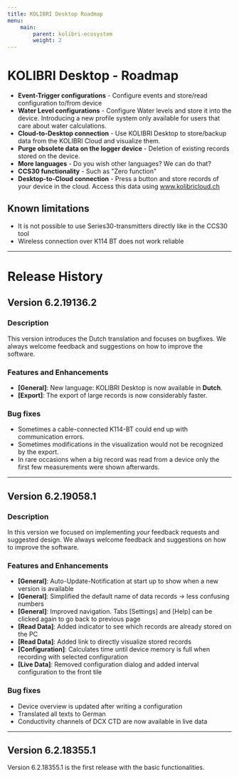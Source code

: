 ```yaml
---
title: KOLIBRI Desktop Roadmap
menu:
    main:
        parent: kolibri-ecosystem
        weight: 2
---
```


# KOLIBRI Desktop - Roadmap

- **Event-Trigger configurations** - Configure events and store/read configuration to/from device
- **Water Level configurations** - Configure Water levels and store it into the device. Introducing a new profile system only available for users that care about water calculations.
- **Cloud-to-Desktop connection** - Use KOLIBRI Desktop to store/backup data from the KOLIBRI Cloud and visualize them.
- **Purge obsolete data on the logger device** - Deletion of existing records stored on the device.
- **More languages** - Do you wish other languages? We can do that?
- **CCS30 functionality** - Such as "Zero function"
- **Desktop-to-Cloud connection** - Press a button and store records of your device in the cloud. Access this data using www.kolibricloud.ch

## Known limitations

- It is not possible to use Series30-transmitters directly like in the CCS30 tool
- Wireless connection over K114 BT does not work reliable


-----

# Release History

## Version 6.2.19136.2

### Description

This version introduces the Dutch translation and focuses on bugfixes. We always welcome feedback and suggestions on how to improve the software.

### Features and Enhancements

- **[General]**: New language: KOLIBRI Desktop is now available in **Dutch**. 
- **[Export]**: The export of large records is now considerably faster.

### Bug fixes

- Sometimes a cable-connected K114-BT could end up with communication errors.
- Sometimes modifications in the visualization would not be recognized by the export.
- In rare occasions when a big record was read from a device only the first few measurements were shown afterwards.

-----

## Version 6.2.19058.1

### Description

In this version we focused on implementing *your* feedback requests and suggested design. We always welcome feedback and suggestions on how to improve the software.

### Features and Enhancements

- **[General]**: Auto-Update-Notification at start up to show when a new version is available  
- **[General]**: Simplified the default name of data records -> less confusing numbers  
- **[General]**: Improved navigation. Tabs [Settings] and [Help] can be clicked again to go back to previous page
- **[Read Data]**: Added indicator to see which records are already stored on the PC
- **[Read Data]**: Added link to directly visualize stored records
- **[Configuration]**: Calculates time until device memory is full when recording with selected configuration
- **[Live Data]**: Removed configuration dialog and added interval configuration to the front tile

### Bug fixes

- Device overview is updated after writing a configuration
- Translated all texts to German
- Conductivity channels of DCX CTD are now available in live data

-----
## Version 6.2.18355.1

Version 6.2.18355.1 is the first release with the basic functionalities.
